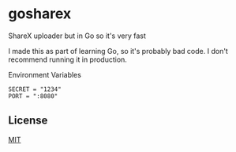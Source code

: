 # gosharex
ShareX uploader but in Go so it's very fast

I made this as part of learning Go, so it's probably bad code. I don't recommend running it in production.

Environment Variables
```
SECRET = "1234"
PORT = ":8080"
```

## License
[MIT](https://github.com/ohlookitsderpy/gosharex/blob/master/LICENSE)
